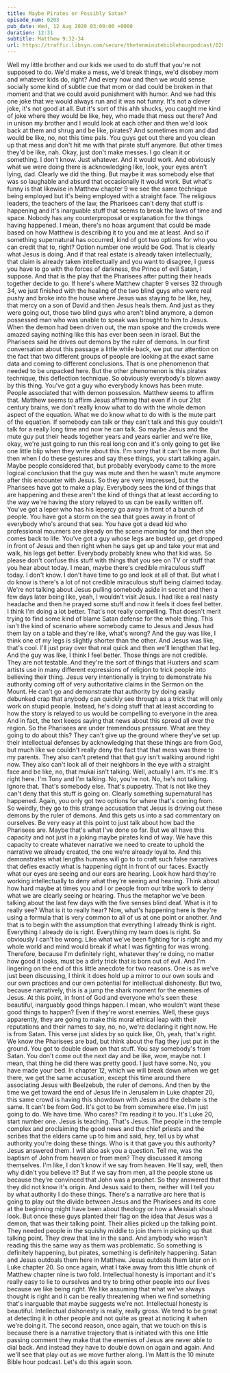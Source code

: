 ```yaml
---
title: Maybe Pirates or Possibly Satan?
episode_num: 0203
pub_date: Wed, 12 Aug 2020 03:00:00 +0000
duration: 12:31
subtitle: Matthew 9:32-34
url: https://traffic.libsyn.com/secure/thetenminutebiblehourpodcast/0203_-_Maybe_Pirates_or_Possibly_Satan.mp3
---
```


 Well my little brother and our kids we used to do stuff that you're not supposed to do. We'd make a mess, we'd break things, we'd disobey mom and whatever kids do, right? And every now and then we would sense socially some kind of subtle cue that mom or dad could be broken in that moment and that we could avoid punishment with humor. And we had this one joke that we would always run and it was not funny. It's not a clever joke, it's not good at all. But it's sort of this ahh shucks, you caught me kind of joke where they would be like, hey, who made that mess out there? And in unison my brother and I would look at each other and then we'd look back at them and shrug and be like, pirates? And sometimes mom and dad would be like, no, not this time pals. You guys get out there and you clean up that mess and don't hit me with that pirate stuff anymore. But other times they'd be like, nah. Okay, just don't make messes. I go clean it or something. I don't know. Just whatever. And it would work. And obviously what we were doing there is acknowledging like, look, your eyes aren't lying, dad. Clearly we did the thing. But maybe it was somebody else that was so laughable and absurd that occasionally it would work. But what's funny is that likewise in Matthew chapter 9 we see the same technique being employed but it's being employed with a straight face. The religious leaders, the teachers of the law, the Pharisees can't deny that stuff is happening and it's inarguable stuff that seems to break the laws of time and space. Nobody has any counterproposal or explanation for the things having happened. I mean, there's no hoax argument that could be made based on how Matthew is describing it to you and me at least. And so if something supernatural has occurred, kind of got two options for who you can credit that to, right? Option number one would be God. That is clearly what Jesus is doing. And if that real estate is already taken intellectually, that claim is already taken intellectually and you want to disagree, I guess you have to go with the forces of darkness, the Prince of evil Satan, I suppose. And that is the play that the Pharisees after putting their heads together decide to go. If here's where Matthew chapter 9 verses 32 through 34, we just finished with the healing of the two blind guys who were real pushy and broke into the house where Jesus was staying to be like, hey, that mercy on a son of David and then Jesus heals them. And just as they were going out, those two blind guys who aren't blind anymore, a demon possessed man who was unable to speak was brought to him to Jesus. When the demon had been driven out, the man spoke and the crowds were amazed saying nothing like this has ever been seen in Israel. But the Pharisees said he drives out demons by the ruler of demons. In our first conversation about this passage a little while back, we put our attention on the fact that two different groups of people are looking at the exact same data and coming to different conclusions. That is one phenomenon that needed to be unpacked here. But the other phenomenon is this pirates technique, this deflection technique. So obviously everybody's blown away by this thing. You've got a guy who everybody knows has been mute. People associated that with demon possession. Matthew seems to affirm that. Matthew seems to affirm Jesus affirming that even if in our 21st century brains, we don't really know what to do with the whole demon aspect of the equation. What we do know what to do with is the mute part of the equation. If somebody can talk or they can't talk and this guy couldn't talk for a really long time and now he can talk. So maybe Jesus and the mute guy put their heads together years and years earlier and we're like, okay, we're just going to run this real long con and it's only going to get like one little blip when they write about this. I'm sorry that it can't be more. But then when I do these gestures and say these things, you start talking again. Maybe people considered that, but probably everybody came to the more logical conclusion that the guy was mute and then he wasn't mute anymore after this encounter with Jesus. So they are very impressed, but the Pharisees have got to make a play. Everybody sees the kind of things that are happening and these aren't the kind of things that at least according to the way we're having the story relayed to us can be easily written off. You've got a leper who has his lepercy go away in front of a bunch of people. You have got a storm on the sea that goes away in front of everybody who's around that sea. You have got a dead kid who professional mourners are already on the scene morning for and then she comes back to life. You've got a guy whose legs are busted up, get dropped in front of Jesus and then right when he says get up and take your mat and walk, his legs get better. Everybody probably knew who that kid was. So please don't confuse this stuff with things that you see on TV or stuff that you hear about today. I mean, maybe there's credible miraculous stuff today. I don't know. I don't have time to go and look at all of that. But what I do know is there's a lot of not credible miraculous stuff being claimed today. We're not talking about Jesus pulling somebody aside in secret and then a few days later being like, yeah, I wouldn't visit Jesus. I had like a real nasty headache and then he prayed some stuff and now it feels it does feel better. I think I'm doing a lot better. That's not really compelling. That doesn't merit trying to find some kind of blame Satan defense for the whole thing. This isn't the kind of scenario where somebody came to Jesus and Jesus had them lay on a table and they're like, what's wrong? And the guy was like, I think one of my legs is slightly shorter than the other. And Jesus was like, that's cool. I'll just pray over that real quick and then we'll lengthen that leg. And the guy was like, I think I feel better. Those things are not credible. They are not testable. And they're the sort of things that Huxters and scam artists use in many different expressions of religion to trick people into believing their thing. Jesus very intentionally is trying to demonstrate his authority coming off of very authoritative claims in the Sermon on the Mount. He can't go and demonstrate that authority by doing easily debunked crap that anybody can quickly see through as a trick that will only work on stupid people. Instead, he's doing stuff that at least according to how the story is relayed to us would be compelling to everyone in the area. And in fact, the text keeps saying that news about this spread all over the region. So the Pharisees are under tremendous pressure. What are they going to do about this? They can't give up the ground where they've set up their intellectual defenses by acknowledging that these things are from God, but much like we couldn't really deny the fact that that mess was there to my parents. They also can't pretend that that guy isn't walking around right now. They also can't look all of their neighbors in the eye with a straight face and be like, no, that mukai isn't talking. Well, actually I am. It's me. It's right here. I'm Tony and I'm talking. No, you're not. No, he's not talking. Ignore that. That's somebody else. That's puppetry. That is not like they can't deny that this stuff is going on. Clearly something supernatural has happened. Again, you only got two options for where that's coming from. So weirdly, they go to this strange accusation that Jesus is driving out these demons by the ruler of demons. And this gets us into a sad commentary on ourselves. Be very easy at this point to just talk about how bad the Pharisees are. Maybe that's what I've done so far. But we all have this capacity and not just in a joking maybe pirates kind of way. We have this capacity to create whatever narrative we need to create to uphold the narrative we already created, the one we're already loyal to. And this demonstrates what lengths humans will go to to craft such false narratives that defies exactly what is happening right in front of our faces. Exactly what our eyes are seeing and our ears are hearing. Look how hard they're working intellectually to deny what they're seeing and hearing. Think about how hard maybe at times you and I or people from our tribe work to deny what we are clearly seeing or hearing. Thus the metaphor we've been talking about the last few days with the five senses blind deaf. What is it to really see? What is it to really hear? Now, what's happening here is they're using a formula that is very common to all of us at one point or another. And that is to begin with the assumption that everything I already think is right. Everything I already do is right. Everything my team does is right. So obviously I can't be wrong. Like what we've been fighting for is right and my whole world and mind would break if what I was fighting for was wrong. Therefore, because I'm definitely right, whatever they're doing, no matter how good it looks, must be a dirty trick that is born out of evil. And I'm lingering on the end of this little anecdote for two reasons. One is as we've just been discussing, I think it does hold up a mirror to our own souls and our own practices and our own potential for intellectual dishonesty. But two, because narratively, this is a jump the shark moment for the enemies of Jesus. At this point, in front of God and everyone who's seen these beautiful, inarguably good things happen. I mean, who wouldn't want these good things to happen? Even if they're worst enemies. Well, these guys apparently, they are going to make this moral ethical leap with their reputations and their names to say, no, no, we're declaring it right now. He is from Satan. This verse just slides by so quick like, Oh, yeah, that's right. We know the Pharisees are bad, but think about the flag they just put in the ground. You got to double down on that stuff. You say somebody's from Satan. You don't come out the next day and be like, wow, maybe not. I mean, that thing he did there was pretty good. I just have some. No, you have made your bed. In chapter 12, which we will break down when we get there, we get the same accusation, except this time around there associating Jesus with Beelzebub, the ruler of demons. And then by the time we get toward the end of Jesus life in Jerusalem in Luke chapter 20, this same crowd is having this showdown with Jesus and the debate is the same. It can't be from God. It's got to be from somewhere else. I'm just going to do. We have time. Who cares? I'm reading it to you. It's Luke 20, start number one. Jesus is teaching. That's Jesus. The people in the temple complex and proclaiming the good news and the chief priests and the scribes that the elders came up to him and said, hey, tell us by what authority you're doing these things. Who is it that gave you this authority? Jesus answered them. I will also ask you a question. Tell me, was the baptism of John from heaven or from men? They discussed it among themselves. I'm like, I don't know if we say from heaven. He'll say, well, then why didn't you believe it? But if we say from men, all the people stone us because they're convinced that John was a prophet. So they answered that they did not know it's origin. And Jesus said to them, neither will I tell you by what authority I do these things. There's a narrative arc here that is going to play out the divide between Jesus and the Pharisees and its core at the beginning might have been about theology or how a Messiah should look. But once these guys planted their flag on the idea that Jesus was a demon, that was their talking point. Their allies picked up the talking point. They needed people in the squishy middle to join them in picking up that talking point. They drew that line in the sand. And anybody who wasn't reading this the same way as them was problematic. So something is definitely happening, but pirates, something is definitely happening. Satan and Jesus outdoals them here in Matthew. Jesus outdoals them later on in Luke chapter 20. So once again, what I take away from this little chunk of Matthew chapter nine is two fold. Intellectual honesty is important and it's really easy to lie to ourselves and try to bring other people into our lives because we like being right. We like assuming that what we've always thought is right and it can be really threatening when we find something that's inarguable that maybe suggests we're not. Intellectual honesty is beautiful. Intellectual dishonesty is really, really gross. We tend to be great at detecting it in other people and not quite as great at noticing it when we're doing it. The second reason, once again, that we touch on this is because there is a narrative trajectory that is initiated with this one little passing comment they make that the enemies of Jesus are never able to dial back. And instead they have to double down on again and again. And we'll see that play out as we move further along. I'm Matt is the 10 minute Bible hour podcast. Let's do this again soon.